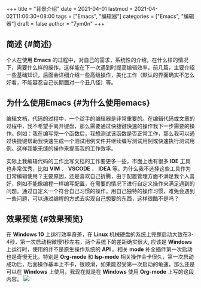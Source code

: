 +++
title = "背景介绍"
date = 2021-04-01
lastmod = 2021-04-02T11:06:30+08:00
tags = ["Emacs", "编辑器"]
categories = ["Emacs", "编辑器"]
draft = false
author = "7ym0n"
+++

## 简述 {#简述}

个人在使用 **Emacs** 的过程中，对自己的需求，系统性的介绍，在什么样的情况下，需要什么样的操作，这样能在下一次遇到时提高编辑效率，前几篇，主要介绍一些基础知识，后面会详细介绍一些高级操作，美化工作（默认的界面确实不怎么好看，不能容忍自己长期面对一个丑八怪）等。


## 为什么使用Emacs {#为什么使用emacs}

编辑文档，代码的过程中，一个趁手的编辑器是非常重要的。在编辑代码或文章的过程中，我不希望手离开键盘，那么需要通过快捷键快速的操作我下一步需要的操作。例如：我在编写完一个函数后，我想测试该函数是否正常工作，那么我可以通过快捷键帮助我快速生成一个测试用例文件并继续编写测试用例或快速执行测试用例。这样我能无缝的操作来提高我的工作效率。

实际上我编辑代码的工作比写文档的工作要更多一些，市面上也有很多 **IDE** 工具也非常优秀，比如 **VIM** 、 **VSCODE** 、 **IDEA** 等。为什么我不选择这些工具作为日常编辑使用？主要原因，还是喜欢自己折腾，由于配置管理方面不满足我个人喜好，例如不能像编程一样编写配置，在需要的情况下进行自定义操作来满足遇到的问题。通过自定义一个符合自己习惯的操作。用自己独特的操作习惯，难免会遇到一些问题，可以通过编程的方式去实现自己想要的东西，这样很酷不是吗？


## 效果预览 {#效果预览}

在 **Windows 10** 上运行效率奇差，在 **Linux** 机械硬盘的系统上完整启动大致在3-4秒，第一次启动稍微慢1秒左右，两个系统下的差距确实很大, 应该是 **Windows** 上运行时，使用的并不是原生操作系统的 **API** 。相关 **mode** 补全插件第一次启动也是奇慢无比，特别是
**Org-mode** 和 **lsp-mode** 相关操作会卡很久，第一次启动成功后，后面操作基本上不卡，很顺滑，如果能忍受第一次启动的龟速，那么还是可以在 **Windows** 上使用，我现在就是在 **Windows** 使用 **Org-mode** 上写的这段内容。
![](/manual/emacs-on-windows.png)
